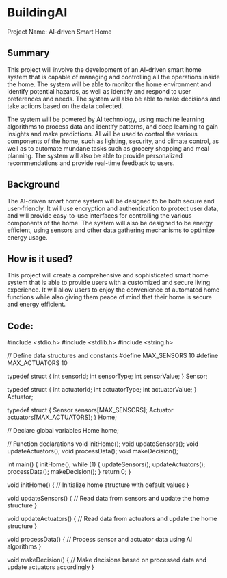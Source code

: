 # BuildingAI

Project Name: AI-driven Smart Home

## Summary

This project will involve the development of an AI-driven smart home system that is capable of managing and controlling all the operations inside the home. The system will be able to monitor the home environment and identify potential hazards, as well as identify and respond to user preferences and needs. The system will also be able to make decisions and take actions based on the data collected.

The system will be powered by AI technology, using machine learning algorithms to process data and identify patterns, and deep learning to gain insights and make predictions. AI will be used to control the various components of the home, such as lighting, security, and climate control, as well as to automate mundane tasks such as grocery shopping and meal planning. The system will also be able to provide personalized recommendations and provide real-time feedback to users.

## Background

The AI-driven smart home system will be designed to be both secure and user-friendly. It will use encryption and authentication to protect user data, and will provide easy-to-use interfaces for controlling the various components of the home. The system will also be designed to be energy efficient, using sensors and other data gathering mechanisms to optimize energy usage.

## How is it used?

This project will create a comprehensive and sophisticated smart home system that is able to provide users with a customized and secure living experience. It will allow users to enjoy the convenience of automated home functions while also giving them peace of mind that their home is secure and energy efficient.


## Code:

#include <stdio.h>
#include <stdlib.h>
#include <string.h>

// Define data structures and constants
#define MAX_SENSORS 10
#define MAX_ACTUATORS 10

typedef struct {
	int sensorId;
	int sensorType;
	int sensorValue;
} Sensor;

typedef struct {
	int actuatorId;
	int actuatorType;
	int actuatorValue;
} Actuator;

typedef struct {
	Sensor sensors[MAX_SENSORS];
	Actuator actuators[MAX_ACTUATORS];
} Home;

// Declare global variables
Home home;

// Function declarations
void initHome();
void updateSensors();
void updateActuators();
void processData();
void makeDecision();

int main() {
	initHome();
	while (1) {
		updateSensors();
		updateActuators();
		processData();
		makeDecision();
	}
	return 0;
}

void initHome() {
	// Initialize home structure with default values
}

void updateSensors() {
	// Read data from sensors and update the home structure
}

void updateActuators() {
	// Read data from actuators and update the home structure
}

void processData() {
	// Process sensor and actuator data using AI algorithms
}

void makeDecision() {
	// Make decisions based on processed data and update actuators accordingly
}
